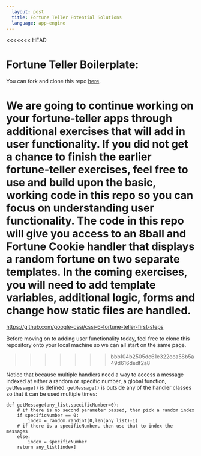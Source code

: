```yaml
---
  layout: post
  title: Fortune Teller Potential Solutions
  language: app-engine
---
```

<<<<<<< HEAD
# Fortune Teller Boilerplate:
You can fork and clone this repo [here](https://github.com/google-cssi/cssi-6-fortune-teller-first-steps).

We are going to continue working on your fortune-teller apps through additional exercises that will add in user functionality. If you did not get a chance to finish the earlier fortune-teller exercises, feel free to use and build upon the basic, working code in this repo so you can focus on understanding user functionality. The code in this repo will give you access to an 8ball and Fortune Cookie handler that displays a random fortune on two separate templates. In the coming exercises, you will need to add template variables, additional logic, forms and change how static files are handled.
=======

https://github.com/google-cssi/cssi-6-fortune-teller-first-steps

Before moving on to adding user functionality today, feel free to clone this repository onto your local machine so we can all start on the same page.
>>>>>>> bbb104b2505dc61e322eca58b5a49d616dedf2a8

Notice that because multiple handlers need a way to access a message indexed at either a random  or  specific number, a global function, `getMessage()` is defined. `getMessage()` is outside any of the handler classes so that it can be used multiple times:

```
def getMessage(any_list,specificNumber=0):
    # if there is no second parameter passed, then pick a random index
    if specificNumber == 0:
        index = random.randint(0,len(any_list)-1)
    # if there is a specificNumber, then use that to index the messages
    else:
        index = specificNumber
    return any_list[index]
```
